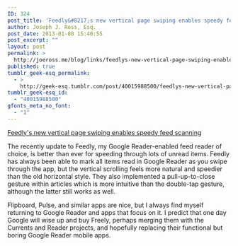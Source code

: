 ```yaml
---
ID: 324
post_title: 'Feedly&#8217;s new vertical page swiping enables speedy feed scanning'
author: Joseph J. Ross, Esq.
post_date: 2013-01-08 15:40:55
post_excerpt: ""
layout: post
permalink: >
  http://joeross.me/blog/links/feedlys-new-vertical-page-swiping-enables-speedy/
published: true
tumblr_geek-esq_permalink:
  - >
    http://geek-esq.tumblr.com/post/40015988500/feedlys-new-vertical-page-swiping-enables-speedy
tumblr_geek-esq_id:
  - "40015988500"
gfonts_meta_no_font:
  - "1"
---
```

<a href='http://blog.feedly.com/2012/09/14/the-new-feedly-mobile-ios-and-android/'>Feedly's new vertical page swiping enables speedy feed scanning</a><div class="link_description"><p>The recently update to Feedly, my Google Reader-enabled feed reader of choice, is better than ever for speeding through lots of unread items. Feedly has always been able to mark all items read in Google Reader as you swipe through the app, but the vertical scrolling feels more natural and speedier than the old horizontal style. They also implemented a pull-up-to-close gesture within articles which is more intuitive than the double-tap gesture, although the latter still works as well. </p>

<p>Flipboard, Pulse, and similar apps are nice, but I always find myself returning to Google Reader and apps that focus on it. I predict that one day Google will wise up and buy Freely, perhaps merging them with the Currents and Reader projects, and hopefully replacing their functional but boring Google Reader mobile apps.</p></div>